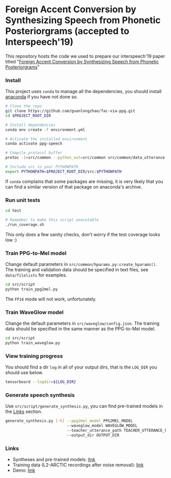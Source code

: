 # Foreign Accent Conversion by Synthesizing Speech from Phonetic Posteriorgrams (accepted to Interspeech'19) 

This repository hosts the code we used to
prepare our interspeech'19 paper titled "[Foreign Accent Conversion by Synthesizing Speech from Phonetic Posteriorgrams](https://psi.engr.tamu.edu/wp-content/uploads/2019/07/zhao2019interspeech.pdf)"

### Install

This project uses `conda` to manage all the dependencies, you should install [anaconda](https://anaconda.org/) if you have not done so. 

```bash
# Clone the repo
git clone https://github.com/guanlongzhao/fac-via-ppg.git
cd $PROJECT_ROOT_DIR

# Install dependencies
conda env create -f environment.yml

# Activate the installed environment
conda activate ppg-speech

# Compile protocol buffer
protoc -I=src/common --python_out=src/common src/common/data_utterance.proto

# Include src in your PYTHONPATH
export PYTHONPATH=$PROJECT_ROOT_DIR/src:$PYTHONPATH
```

If `conda` complains that some packages are missing, it is very likely that you can find a similar version of that package on anaconda's archive.

### Run unit tests

```bash
cd test

# Remember to make this script executable
./run_coverage.sh
```

This only does a few sanity checks, don't worry if the test coverage looks low :)

### Train PPG-to-Mel model
Change default parameters in `src/common/hparams.py:create_hparams()`.
The training and validation data should be specified in text files, see `data/filelists` for examples.

```bash
cd src/script
python train_ppg2mel.py
```
The `FP16` mode will not work, unfortunately.

### Train WaveGlow model
Change the default parameters in `src/waveglow/config.json`. The training data should be specified in the same manner as the PPG-to-Mel model.

```bash
cd src/script
python train_waveglow.py
```

### View training progress
You should find a dir `log` in all of your output dirs, that is the `LOG_DIR` you should use below.

```bash
tensorboard --logdir=${LOG_DIR}
```

### Generate speech synthesis
Use `src/script/generate_synthesis.py`, you can find pre-trained models in the [Links](#Links) section.

```bash
generate_synthesis.py [-h] --ppg2mel_model PPG2MEL_MODEL
                           --waveglow_model WAVEGLOW_MODEL
                           --teacher_utterance_path TEACHER_UTTERANCE_PATH
                           --output_dir OUTPUT_DIR
```

### Links

- Syntheses and pre-trained models: [link](https://drive.google.com/file/d/1nye-CAGyz3diM5Q80s0iuBYgcIL_cqrs/view?usp=sharing)
- Training data (L2-ARCTIC recordings after noise removal): [link](https://drive.google.com/file/d/1WnBHAfjEKdFTBDv5D6DxRnlcvfiODBgy/view?usp=sharing)
- Demo: [link](https://guanlongzhao.github.io/demo/fac-via-ppg)
